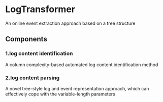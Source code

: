 # LogTransformer
 An online event extraction approach based on a tree structure
## Components
### 1.log content identification
 A column complexity-based automated log content identification method
### 2.log content parsing
 A novel tree-style log and event representation approach, which can effectively cope with the variable-length parameters
